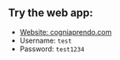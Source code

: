 ## Try the web app:  
- [Website: cogniaprendo.com](https://cogniaprendo.com)  
- Username: `test`  
- Password: `test1234`
